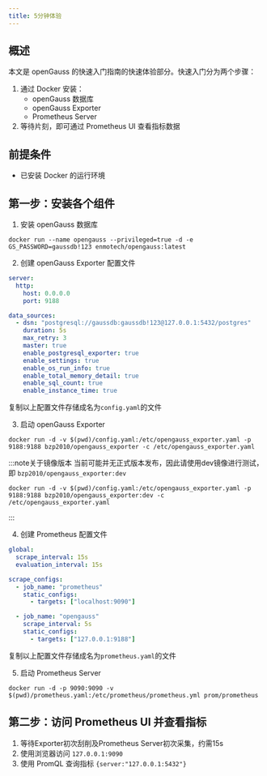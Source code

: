 ```yaml
---
title: 5分钟体验
---
```


## 概述
本文是 openGauss 的快速入门指南的快速体验部分。快速入门分为两个步骤：
1. 通过 Docker 安装：
    - openGauss 数据库
    - openGauss Exporter
    - Prometheus Server
2. 等待片刻，即可通过 Prometheus UI 查看指标数据

## 前提条件
- 已安装 Docker 的运行环境

## 第一步：安装各个组件

1. 安装 openGauss 数据库
```docker
docker run --name opengauss --privileged=true -d -e GS_PASSWORD=gaussdb!123 enmotech/opengauss:latest
```
2. 创建 openGauss Exporter 配置文件
```yaml
server:
  http:
    host: 0.0.0.0
    port: 9188

data_sources:
  - dsn: "postgresql://gaussdb:gaussdb!123@127.0.0.1:5432/postgres"
    duration: 5s
    max_retry: 3
    master: true
    enable_postgresql_exporter: true
    enable_settings: true
    enable_os_run_info: true
    enable_total_memory_detail: true
    enable_sql_count: true
    enable_instance_time: true
```
复制以上配置文件存储成名为`config.yaml`的文件

3. 启动 openGauss Exporter
```shell
docker run -d -v $(pwd)/config.yaml:/etc/opengauss_exporter.yaml -p 9188:9188 bzp2010/opengauss_exporter -c /etc/opengauss_exporter.yaml
```

:::note关于镜像版本
当前可能并无正式版本发布，因此请使用dev镜像进行测试，即 `bzp2010/opengauss_exporter:dev`

```shell
docker run -d -v $(pwd)/config.yaml:/etc/opengauss_exporter.yaml -p 9188:9188 bzp2010/opengauss_exporter:dev -c /etc/opengauss_exporter.yaml
```
:::

4. 创建 Prometheus 配置文件
```yaml
global:
  scrape_interval: 15s
  evaluation_interval: 15s

scrape_configs:
  - job_name: "prometheus"
    static_configs:
      - targets: ["localhost:9090"]

  - job_name: "opengauss"
    scrape_interval: 5s
    static_configs:
      - targets: ["127.0.0.1:9188"]
```
复制以上配置文件存储成名为`prometheus.yaml`的文件

5. 启动 Prometheus Server
```shell
docker run -d -p 9090:9090 -v $(pwd)/prometheus.yaml:/etc/prometheus/prometheus.yml prom/prometheus
```

## 第二步：访问 Prometheus UI 并查看指标
1. 等待Exporter初次刮削及Prometheus Server初次采集，约需15s
2. 使用浏览器访问 `127.0.0.1:9090`
3. 使用 PromQL 查询指标 `{server:"127.0.0.1:5432"}`